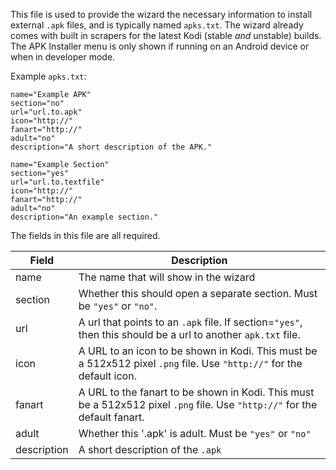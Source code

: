 This file is used to provide the wizard the necessary information to install external `.apk` files, and is typically named `apks.txt`. The wizard already comes with built in scrapers for the latest Kodi (stable *and* unstable) builds. The APK Installer menu is only shown if running on an Android device or when in developer mode.

Example `apks.txt`:
```
name="Example APK"
section="no"
url="url.to.apk"
icon="http://"
fanart="http://"
adult="no"
description="A short description of the APK."

name="Example Section"
section="yes"
url="url.to.textfile"
icon="http://"
fanart="http://"
adult="no"
description="An example section."
```

The fields in this file are all required.

| Field | Description |
| ----- | ----------- |
| name  | The name that will show in the wizard |
| section | Whether this should open a separate section. Must be `"yes"` or `"no"`. |
| url | A url that points to an `.apk` file. If section=`"yes"`, then this should be a url to another `apk.txt` file. |
| icon | A URL to an icon to be shown in Kodi. This must be a 512x512 pixel `.png` file. Use `"http://"` for the default icon. |
| fanart | A URL to the fanart to be shown in Kodi. This must be a 512x512 pixel `.png` file. Use `"http://"` for the default fanart. |
| adult | Whether this '.apk' is adult. Must be `"yes"` or `"no"` |
| description | A short description of the `.apk` |